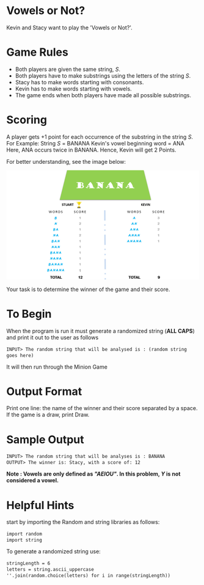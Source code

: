 # Vowels or Not?

Kevin and Stacy want to play the 'Vowels or Not?'.

# Game Rules
- Both players are given the same string, *S*.
- Both players have to make substrings using the letters of the string *S*.
- Stacy has to make words starting with consonants.
- Kevin has to make words starting with vowels.
- The game ends when both players have made all possible substrings.

# Scoring
A player gets +1 point for each occurrence of the substring in the string *S*.
For Example:
String *S* = BANANA
Kevin's vowel beginning word = ANA
Here, ANA occurs twice in BANANA. Hence, Kevin will get 2 Points. 

For better understanding, see the image below: 

![alt text](https://github.com/BloodRaine/IntroToCS_Assignments/blob/master/1450330231-04db904008-banana.png)

Your task is to determine the winner of the game and their score.

# To Begin
When the program is run it must generate a randomized string (**ALL CAPS**) and print it out to the user as follows
```
INPUT> The random string that will be analysed is : (random string goes here)
```
It will then run through the Minion Game

# Output Format
Print one line: the name of the winner and their score separated by a space.
If the game is a draw, print Draw.

# Sample Output
```
INPUT> The random string that will be analyses is : BANANA
OUTPUT> The winner is: Stacy, with a score of: 12
```

**Note : Vowels are only defined as *"AEIOU"*. In this problem, *Y* is not considered a vowel.**

# Helpful Hints
start by importing the Random and string libraries as follows:
```
import random
import string
```

To generate a randomized string use:
```
stringLength = 6
letters = string.ascii_uppercase
''.join(random.choice(letters) for i in range(stringLength))
```
